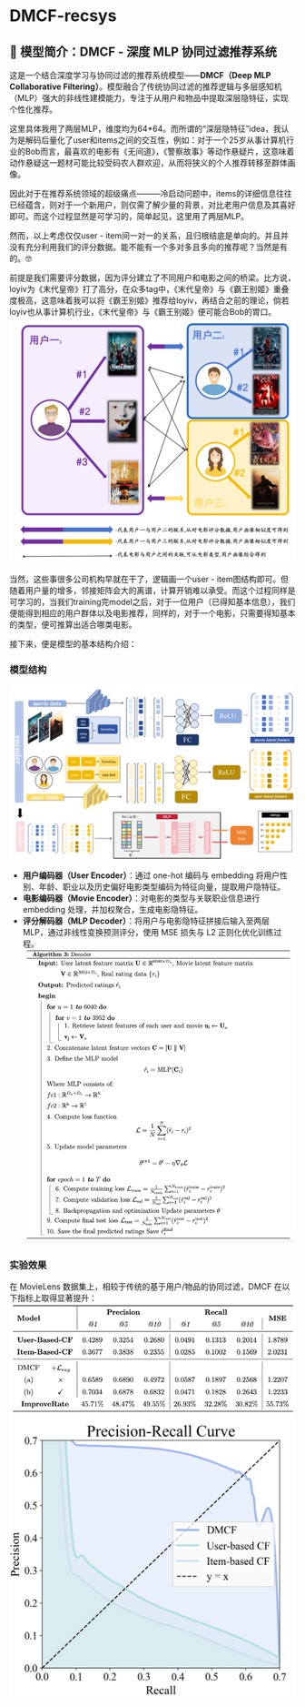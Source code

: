 # DMCF-recsys
## 📌 模型简介：DMCF - 深度 MLP 协同过滤推荐系统

这是一个结合深度学习与协同过滤的推荐系统模型——**DMCF（Deep MLP Collaborative Filtering）**。模型融合了传统协同过滤的推荐逻辑与多层感知机（MLP）强大的非线性建模能力，专注于从用户和物品中提取深层隐特征，实现个性化推荐。

这里具体我用了两层MLP，维度均为64*64。而所谓的“深层隐特征”idea，我认为是解码后量化了user和items之间的交互性，例如：对于一个25岁从事计算机行业的Bob而言，最喜欢的电影有《无间道》，《警察故事》等动作悬疑片，这意味着动作悬疑这一题材可能比较受码农人群欢迎，从而将狭义的个人推荐转移至群体画像。

因此对于在推荐系统领域的超级痛点———冷启动问题中，items的详细信息往往已经蕴含，则对于一个新用户，则仅需了解少量的背景，对比老用户信息及其喜好即可。而这个过程显然是可学习的，简单起见，这里用了两层MLP。

然而，以上考虑仅仅user - item间一对一的关系，且归根结底是单向的。并且并没有充分利用我们的评分数据。能不能有一个多对多且多向的推荐呢？当然是有的。🤓

前提是我们需要评分数据，因为评分建立了不同用户和电影之间的桥梁。比方说，loyiv为《末代皇帝》打了高分，在众多tag中，《末代皇帝》与《霸王别姬》重叠度极高，这意味着我可以将《霸王别姬》推荐给loyiv，再结合之前的理论，倘若loyiv也从事计算机行业，《末代皇帝》与《霸王别姬》便可能合Bob的胃口。
![用户与电影的关系](image/用户推荐.png)

当然，这些事很多公司机构早就在干了，逻辑画一个user - item图结构即可。但随着用户量的增多，邻接矩阵会大的离谱，计算开销难以承受。而这个过程同样是可学习的，当我们training完model之后，对于一位用户（已得知基本信息），我们便能得到相应的用户群体以及电影推荐，同样的，对于一个电影，只需要得知基本的类型，便可推算出适合哪类电影。

接下来，便是模型的基本结构介绍：


### 模型结构
![模型流程图](image/流程图.jpg)
- **用户编码器（User Encoder）**：通过 one-hot 编码与 embedding 将用户性别、年龄、职业以及历史偏好电影类型编码为特征向量，提取用户隐特征。
- **电影编码器（Movie Encoder）**：对电影的类型与关联职业信息进行 embedding 处理，并加权聚合，生成电影隐特征。
- **评分解码器（MLP Decoder）**：将用户与电影隐特征拼接后输入至两层 MLP，通过非线性变换预测评分，使用 MSE 损失与 L2 正则化优化训练过程。
![模型结构图](image/算法.png)
### 实验效果

在 MovieLens 数据集上，相较于传统的基于用户/物品的协同过滤，DMCF 在以下指标上取得显著提升：
![实验结果](image/实验结果.png)
![P-R曲线](image/PR.jpg)






